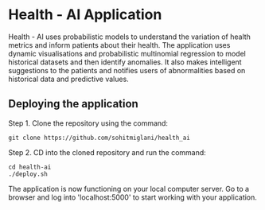 # Health - AI Application
Health - AI uses probabilistic models to understand the variation of health metrics and inform patients about their health. The application uses dynamic visualisations and probabilistic multinomial regression to model historical datasets and then identify anomalies. It also makes intelligent suggestions to the patients and notifies users of abnormalities based on historical data and predictive values.

## Deploying the application

Step 1. Clone the repository using the command:
```terminal
git clone https://github.com/sohitmiglani/health_ai
```
Step 2. CD into the cloned repository and run the command:
```terminal
cd health-ai
./deploy.sh
```

The application is now functioning on your local computer server. Go to a browser and log into 'localhost:5000' to start working with your application.
